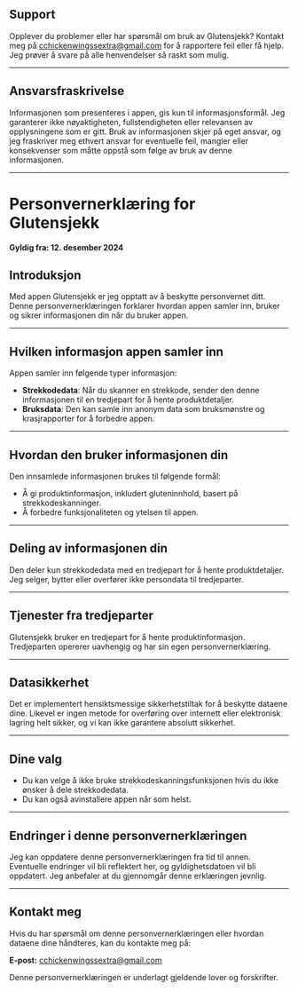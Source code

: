 ## Support

Opplever du problemer eller har spørsmål om bruk av Glutensjekk? Kontakt meg på [cchickenwingssextra@gmail.com](mailto:cchickenwingssextra@gmail.com) for å rapportere feil eller få hjelp. Jeg prøver å svare på alle henvendelser så raskt som mulig.

---

## Ansvarsfraskrivelse

Informasjonen som presenteres i appen, gis kun til informasjonsformål. Jeg garanterer ikke nøyaktigheten, fullstendigheten eller relevansen av opplysningene som er gitt. Bruk av informasjonen skjer på eget ansvar, og jeg fraskriver meg ethvert ansvar for eventuelle feil, mangler eller konsekvenser som måtte oppstå som følge av bruk av denne informasjonen.

---

# Personvernerklæring for Glutensjekk

**Gyldig fra: 12. desember 2024**

## Introduksjon

Med appen Glutensjekk er jeg opptatt av å beskytte personvernet ditt. Denne personvernerklæringen forklarer hvordan appen samler inn, bruker og sikrer informasjonen din når du bruker appen.

---

## Hvilken informasjon appen samler inn

Appen samler inn følgende typer informasjon:

- **Strekkodedata**: Når du skanner en strekkode, sender den denne informasjonen til en tredjepart for å hente produktdetaljer.
- **Bruksdata**: Den kan samle inn anonym data som bruksmønstre og krasjrapporter for å forbedre appen.

---

## Hvordan den bruker informasjonen din

Den innsamlede informasjonen brukes til følgende formål:

- Å gi produktinformasjon, inkludert gluteninnhold, basert på strekkodeskanninger.
- Å forbedre funksjonaliteten og ytelsen til appen.

---

## Deling av informasjonen din

Den deler kun strekkodedata med en tredjepart for å hente produktdetaljer. Jeg selger, bytter eller overfører ikke persondata til tredjeparter.

---

## Tjenester fra tredjeparter

Glutensjekk bruker en tredjepart for å hente produktinformasjon. Tredjeparten opererer uavhengig og har sin egen personvernerklæring.

---

## Datasikkerhet

Det er implementert hensiktsmessige sikkerhetstiltak for å beskytte dataene dine. Likevel er ingen metode for overføring over internett eller elektronisk lagring helt sikker, og vi kan ikke garantere absolutt sikkerhet.

---

## Dine valg

- Du kan velge å ikke bruke strekkodeskanningsfunksjonen hvis du ikke ønsker å dele strekkodedata.
- Du kan også avinstallere appen når som helst.

---

## Endringer i denne personvernerklæringen

Jeg kan oppdatere denne personvernerklæringen fra tid til annen. Eventuelle endringer vil bli reflektert her, og gyldighetsdatoen vil bli oppdatert. Jeg anbefaler at du gjennomgår denne erklæringen jevnlig.

---

## Kontakt meg

Hvis du har spørsmål om denne personvernerklæringen eller hvordan dataene dine håndteres, kan du kontakte meg på:

**E-post:** [cchickenwingssextra@gmail.com](mailto:cchickenwingssextra@gmail.com)

Denne personvernerklæringen er underlagt gjeldende lover og forskrifter.
